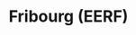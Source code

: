 ---
title: Fribourg (EERF)
description: Église évangélique réformée du canton de Fribourg 
links:
- title: Bulle-La Gruyère
  url: https://eglise-bulle.ch/
- title: Châtel-St-Denis-La Veveyse
  url: https://www.protestant-laveveyse.ch/
- title: Estavayer-le-Lac
  url: https://www.estaparoisse.ch/cultes
---